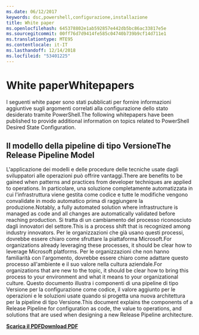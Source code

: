 ```yaml
---
ms.date: 06/12/2017
keywords: dsc,powershell,configurazione,installazione
title: White paper
ms.openlocfilehash: 645378802e1ab592857e442db5bc86ac33817e5e
ms.sourcegitcommit: 00ff76d7d9414fe585c04740b739b9cf14d711e1
ms.translationtype: MTE95
ms.contentlocale: it-IT
ms.lasthandoff: 12/14/2018
ms.locfileid: "53401225"
---
```

# <a name="whitepapers"></a><span data-ttu-id="494b7-103">White paper</span><span class="sxs-lookup"><span data-stu-id="494b7-103">Whitepapers</span></span>

<span data-ttu-id="494b7-104">I seguenti white paper sono stati pubblicati per fornire informazioni aggiuntive sugli argomenti correlati alla configurazione dello stato desiderato tramite PowerShell.</span><span class="sxs-lookup"><span data-stu-id="494b7-104">The following whitepapers have been published to provide additional information on topics related to PowerShell Desired State Configuration.</span></span>

## <a name="the-release-pipeline-model"></a><span data-ttu-id="494b7-105">Il modello della pipeline di tipo Versione</span><span class="sxs-lookup"><span data-stu-id="494b7-105">The Release Pipeline Model</span></span>
<span data-ttu-id="494b7-106">L'applicazione dei modelli e delle procedure delle tecniche usate dagli sviluppatori alle operazioni può offrire vantaggi.</span><span class="sxs-lookup"><span data-stu-id="494b7-106">There are benefits to be gained when patterns and practices from developer techniques are applied to operations.</span></span> <span data-ttu-id="494b7-107">In particolare, una soluzione completamente automatizzata in cui l'infrastruttura viene gestita come codice e tutte le modifiche vengono convalidate in modo automatico prima di raggiungere la produzione.</span><span class="sxs-lookup"><span data-stu-id="494b7-107">Notably, a fully automated solution where infrastructure is managed as code and all changes are automatically validated before reaching production.</span></span> <span data-ttu-id="494b7-108">Si tratta di un cambiamento del processo riconosciuto dagli innovatori del settore.</span><span class="sxs-lookup"><span data-stu-id="494b7-108">This is a process shift that is recognized among industry innovators.</span></span> <span data-ttu-id="494b7-109">Per le organizzazioni che già usano questi processi, dovrebbe essere chiaro come sfruttare la piattaforma Microsoft.</span><span class="sxs-lookup"><span data-stu-id="494b7-109">For organizations already leveraging these processes, it should be clear how to leverage Microsoft platforms.</span></span> <span data-ttu-id="494b7-110">Per le organizzazioni che non hanno familiarità con l'argomento, dovrebbe essere chiaro come adattare questo processo all'ambiente e il suo valore nella cultura aziendale.</span><span class="sxs-lookup"><span data-stu-id="494b7-110">For organizations that are new to the topic, it should be clear how to bring this process to your environment and what it means to your organizational culture.</span></span> <span data-ttu-id="494b7-111">Questo documento illustra i componenti di una pipeline di tipo Versione per la configurazione come codice, il valore aggiunto per le operazioni e le soluzioni usate quando si progetta una nuova architettura per la pipeline di tipo Versione.</span><span class="sxs-lookup"><span data-stu-id="494b7-111">This document explains the components of a Release Pipeline for configuration as code, the value to operations, and solutions that are used when designing a new Release Pipeline architecture.</span></span>

<span data-ttu-id="494b7-112">**[Scarica il PDF](http://aka.ms/thereleasepipelinemodelpdf)**</span><span class="sxs-lookup"><span data-stu-id="494b7-112">**[Download PDF](http://aka.ms/thereleasepipelinemodelpdf)**</span></span>